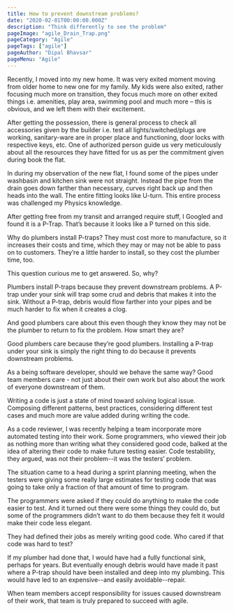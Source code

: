 ```yaml
---
title: How to prevent downstream problems?
date: "2020-02-01T00:00:00.000Z"
description: "Think differently to see the problem"
pageImage: "agile_Drain_Trap.png"
pageCategory: "Agile"
pageTags: ["agile"]
pageAuthor: "Dipal Bhavsar"
pageMenu: "Agile"
---
```


Recently, I moved into my new home. It was very exited moment moving from older home to new one for my family. My kids were also exited, rather focusing much more on transition, they focus much more on other exited things i.e. amenities, play area, swimming pool and much more – this is obvious, and we left them with their excitement.

After getting the possession, there is general process to check all accessories given by the builder i.e. test all lights/switched/plugs are working, sanitary-ware are in proper place and functioning, door locks with respective keys, etc. One of authorized person guide us very meticulously about all the resources they have fitted for us as per the commitment given during book the flat.

In during my observation of the new flat, I found some of the pipes under washbasin and kitchen sink were not straight. Instead the pipe from the drain goes down farther than necessary, curves right back up and then heads into the wall. The entire fitting looks like U-turn. This entire process was challenged my Physics knowledge.

After getting free from my transit and arranged require stuff, I Googled and found it is a P-Trap. That’s because it looks like a P turned on this side.

Why do plumbers install P-traps? They must cost more to manufacture, so it increases their costs and time, which they may or may not be able to pass on to customers. They’re a little harder to install, so they cost the plumber time, too.

This question curious me to get answered. So, why?

Plumbers install P-traps because they prevent downstream problems. A P-trap under your sink will trap some crud and debris that makes it into the sink. Without a P-trap, debris would flow farther into your pipes and be much harder to fix when it creates a clog.

And good plumbers care about this even though they know they may not be the plumber to return to fix the problem. How smart they are?

Good plumbers care because they’re good plumbers. Installing a P-trap under your sink is simply the right thing to do because it prevents downstream problems.

As a being software developer, should we behave the same way? Good team members care - not just about their own work but also about the work of everyone downstream of them.

Writing a code is just a state of mind toward solving logical issue. Composing different patterns, best practices, considering different test cases and much more are value added during writing the code.

As a code reviewer, I was recently helping a team incorporate more automated testing into their work. Some programmers, who viewed their job as nothing more than writing what they considered good code, balked at the idea of altering their code to make future testing easier. Code testability, they argued, was not their problem--it was the testers’ problem.

The situation came to a head during a sprint planning meeting, when the testers were giving some really large estimates for testing code that was going to take only a fraction of that amount of time to program.

The programmers were asked if they could do anything to make the code easier to test. And it turned out there were some things they could do, but some of the programmers didn’t want to do them because they felt it would make their code less elegant.

They had defined their jobs as merely writing good code. Who cared if that code was hard to test?

If my plumber had done that, I would have had a fully functional sink, perhaps for years. But eventually enough debris would have made it past where a P-trap should have been installed and deep into my plumbing. This would have led to an expensive--and easily avoidable--repair.

When team members accept responsibility for issues caused downstream of their work, that team is truly prepared to succeed with agile.
